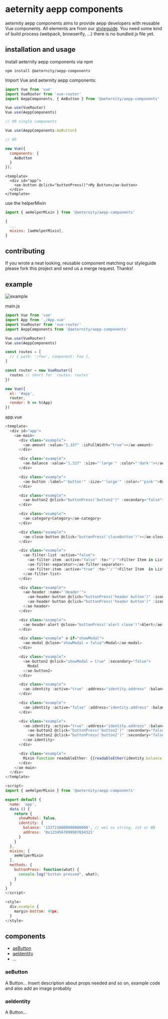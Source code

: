 # aeternity aepp components
aeternity aepp components aims to provide aepp developers with reusable Vue components. All elements are from our [styleguide](https://github.com/aeternity/aepp-prototypes). You need some kind of build process (webpack, browserify, ...) there is no bundled js file yet.

## installation and usage
Install aeternity aepp components via npm
```
npm install @aeternity/aepp-components
```

Import Vue and aeternity aepp components:
``` javascript
import Vue from 'vue'
import VueRouter from 'vue-router'
import AeppComponents, { AeButton } from '@aeternity/aepp-components'

Vue.use(VueRouter)
Vue.use(AeppComponents)

// OR single components

Vue.use(AeppComponents.AeButton)

// OR

new Vue({
  components: {
    AeButton
  }
});
```
```
<template>
  <div id="app">
    <ae-button @click="buttonPress()">My Button</ae-button>
  </div>
</template>
```
use the helperMixin
```javascript
import { aeHelperMixin } from '@aeternity/aepp-components'

{
  ...
  mixins: [aeHelperMixin],
}
```

## contributing
If you wrote a neat looking, reusable component matching our styleguide please fork this project and send us a merge request. Thanks!

## example

![example](https://i.imgur.com/VNAKrqX.png "Example")


main.js
```javascript
import Vue from 'vue'
import App from './App.vue'
import VueRouter from 'vue-router'
import AeppComponents from '@aeternity/aepp-components'

Vue.use(VueRouter)
Vue.use(AeppComponents)

const routes = [
  // { path: '/foo', component: Foo },
]

const router = new VueRouter({
  routes // short for `routes: routes`
})

new Vue({
  el: '#app',
  router,
  render: h => h(App)
})
```

app.vue
```javascript
<template>
  <div id="app">
    <ae-main>
      <div class="example">
        <ae-amount :value="1.337" :isFullWidth="true"></ae-amount>
      </div>

      <div class="example">
        <ae-balance :value="1.337" :size="'large'" :color="'dark'"></ae-balance>
      </div>

      <div class="example">
        <ae-button :label="'button'" :size="'large'" :color="'pink'">Button</ae-button>
      </div>

      <div class="example">
        <ae-button2 @click="buttonPress('button2')" :secondary="false">Button2</ae-button2>
      </div>

      <div class="example">
        <ae-category>Category</ae-category>
      </div>

      <div class="example">
        <ae-close-button @click="buttonPress('closeButton')"></ae-close-button>
      </div>

      <div class="example">
        <ae-filter-list :active="false">
          <ae-filter-item :active="false" :to="'/'">Filter Item in List</ae-filter-item>
          <ae-filter-separator></ae-filter-separator>
          <ae-filter-item :active="true" :to="'/'">Filter Item  in List</ae-filter-item>
        </ae-filter-list>
      </div>

      <div class="example">
        <ae-header :name="'Header'">
          <ae-header-button @click="buttonPress('header button')" :icon="false" :secondary="false">Header Button</ae-header-button>
          <ae-header-button @click="buttonPress('header button')" :icon="true" :secondary="true">Æ</ae-header-button>
        </ae-header>
      </div>

      <div class="example">
        <ae-header-alert @close="buttonPress('alert close')">Alert</ae-header-alert>
      </div>

      <div class="example" v-if="showModal">
        <ae-modal @close="showModal = false">Modal</ae-modal>
      </div>

      <div class="example">
        <ae-button2 @click="showModal = true" :secondary="false">
          Modal
        </ae-button2>
      </div>

      <div class="example">
        <ae-identity :active="true" :address="identity.address" :balance="identity.balance" :collapsed="false"></ae-identity>
      </div>

      <div class="example">
        <ae-identity :active="false" :address="identity.address" :balance="identity.balance" :collapsed="true"></ae-identity>
      </div>

      <div class="example">
        <ae-identity :active="true" :address="identity.address" :balance="identity.balance" :collapsed="false">
          <ae-button2 @click="buttonPress('button2')" :secondary="false">Button2</ae-button2>
          <ae-button2 @click="buttonPress('button2')" :secondary="false">Button2</ae-button2>
        </ae-identity>
      </div>

      <div class="example">
        Mixin Function readableEther: {{readableEther(identity.balance)}}
      </div>
    </ae-main>
  </div>
</template>

<script>
import { aeHelperMixin } from '@aeternity/aepp-components'

export default {
  name: 'app',
  data () {
    return {
      showModal: false,
      identity: {
        balance: '1337210000000000000', // wei as string, int or BN
        address: '0x1234567890987654321'
      }
    }
  },
  mixins: [
    aeHelperMixin
  ],
  methods: {
    buttonPress: function(what) {
      console.log("button pressed", what);
    }
  }
}
</script>

<style>
  div.example {
    margin-bottom: 40px;
  }
</style>
```

## components
* [aeButton](#aeButton)
* [aeIdentity](#aeIdentity)
* ...

### aeButton
A Button...
Insert description about props needed and so on, example code and also add an image probably

### aeIdentity
A Button...
